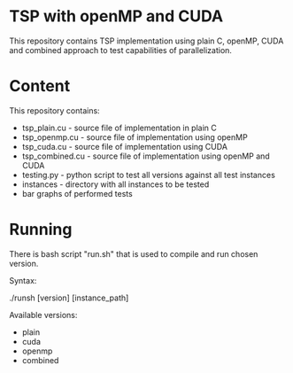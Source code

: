 # TSP with openMP and CUDA
This repository contains TSP implementation using plain C, openMP, CUDA and combined approach to test capabilities of parallelization.

# Content
This repository contains:
- tsp_plain.cu - source file of implementation in plain C
- tsp_openmp.cu - source file of implementation using openMP
- tsp_cuda.cu - source file of implementation using CUDA
- tsp_combined.cu - source file of implementation using openMP and CUDA
- testing.py - python script to test all versions against all test instances
- instances - directory with all instances to be tested
- bar graphs of performed tests

# Running
There is bash script "run.sh" that is used to compile and run chosen version.

Syntax:

./runsh [version] [instance_path]

Available versions:
- plain
- cuda
- openmp
- combined
